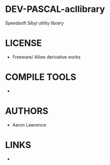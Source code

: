DEV-PASCAL-acllibrary
=====================

Speedsoft Sibyl utility library


LICENSE
===============
* Freeware/ Allow derivative works

COMPILE TOOLS
===============
* 
 
AUTHORS
===============
* Aaron Lawrence 

LINKS
===============
* 
